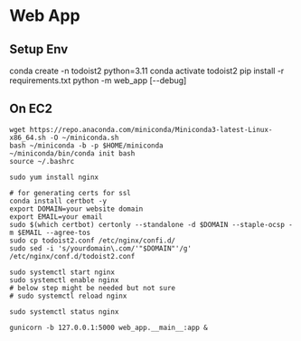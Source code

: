 # Web App

## Setup Env

conda create -n todoist2 python=3.11
conda activate todoist2
pip install -r requirements.txt
python -m web_app [--debug]

## On EC2

```
wget https://repo.anaconda.com/miniconda/Miniconda3-latest-Linux-x86_64.sh -O ~/miniconda.sh
bash ~/miniconda -b -p $HOME/miniconda
~/miniconda/bin/conda init bash
source ~/.bashrc

sudo yum install nginx

# for generating certs for ssl
conda install certbot -y
export DOMAIN=your website domain
export EMAIL=your email
sudo $(which certbot) certonly --standalone -d $DOMAIN --staple-ocsp -m $EMAIL --agree-tos
sudo cp todoist2.conf /etc/nginx/confi.d/
sudo sed -i 's/yourdomain\.com/'"$DOMAIN"'/g' /etc/nginx/conf.d/todoist2.conf

sudo systemctl start nginx
sudo systemctl enable nginx
# below step might be needed but not sure
# sudo systemctl reload nginx

sudo systemctl status nginx

gunicorn -b 127.0.0.1:5000 web_app.__main__:app &
```